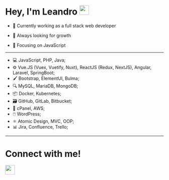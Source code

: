 # Hey, I'm Leandro <img src="https://user-images.githubusercontent.com/42378118/110234147-e3259600-7f4e-11eb-95be-0c4047144dea.gif" width="30">
    
- 🔨 Currently working as a full stack web developer
    
 - 🌱 Always looking for growth
 
 - 🎯 Focusing on JavaScript
  
  <hr>
  
  - 💻 JavaScript, PHP, Java;
  - ⚙️ Vue.JS (Vuex, Vuetify, Nuxt), ReactJS (Redux, NextJS), Angular, Laravel, SpringBoot;
  - 🖌️ Bootstrap, ElementUI, Bulma;
  - 🔍 MySQL, MariaDB, MongoDB;
  - 📦 Docker, Kubernetes;
  - 🗃️ GitHub, GitLab, Bitbucket;
  - 🔐 cPanel, AWS;
  - 🖱️ WordPress;
  - ⚛️ Atomic Design, MVC, OOP;
  - 📊 Jira, Confluence, Trello;
 
  <hr>

# Connect with me!  
<a href="https://www.linkedin.com/in/leandro-diniz-085623186/" target="_blank">
<img src="https://cdn.jsdelivr.net/gh/devicons/devicon/icons/linkedin/linkedin-original.svg" width="30"/>
</a>
